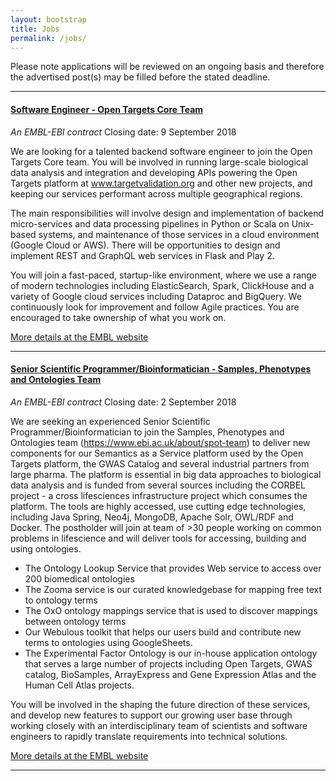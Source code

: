 ```yaml
---
layout: bootstrap
title: Jobs
permalink: /jobs/
---
```


Please note applications will be reviewed on an ongoing basis and therefore the advertised post(s) may be filled before the stated deadline. 


***
#### [Software Engineer - Open Targets Core Team](https://www.embl.de/jobs/searchjobs/index.php?ref=EBI_01279)
*An EMBL-EBI contract*
Closing date: 9 September 2018

We are looking for a talented backend software engineer to join the Open Targets Core team. You will be involved in running large-scale biological data analysis and integration and developing APIs powering the Open Targets platform at www.targetvalidation.org and other new projects, and keeping our services performant across multiple geographical regions.

The main responsibilities will involve design and implementation of backend micro-services and data processing pipelines in Python or Scala on Unix-based systems, and maintenance of those services in a cloud environment (Google Cloud or AWS). There will be opportunities to design and implement REST and GraphQL web services in Flask and Play 2.

You will join a fast-paced, startup-like environment, where we use a range of modern technologies including ElasticSearch, Spark, ClickHouse and a variety of Google cloud services including Dataproc and BigQuery. We continuously look for improvement and follow Agile practices. You are encouraged to take ownership of what you work on.

[More details at the EMBL website](https://www.embl.de/jobs/searchjobs/index.php?ref=EBI_01279)

***
#### [Senior Scientific Programmer/Bioinformatician - Samples, Phenotypes and Ontologies Team](https://www.embl.de/jobs/searchjobs/index.php?ref=EBI_01271)
*An EMBL-EBI contract*
Closing date: 2 September 2018

We are seeking an experienced Senior Scientific Programmer/Bioinformatician to join the Samples, Phenotypes and Ontologies team (https://www.ebi.ac.uk/about/spot-team) to deliver new components for our Semantics as a Service platform used by the Open Targets platform, the GWAS Catalog and several industrial partners from large pharma. The platform is essential in big data approaches to biological data analysis and is funded from several sources including the CORBEL project - a cross lifesciences infrastructure project which consumes the platform. The tools are highly accessed, use cutting edge technologies, including Java Spring, Neo4j, MongoDB, Apache Solr, OWL/RDF and Docker. The postholder will join at team of >30 people working on common problems in lifescience and will deliver tools for accessing, building and using ontologies.

* The Ontology Lookup Service that provides Web service to access over 200 biomedical ontologies
* The Zooma service is our curated knowledgebase for mapping free text to ontology terms
* The OxO ontology mappings service that is used to discover mappings between ontology terms
* Our Webulous toolkit that helps our users build and contribute new terms to ontologies using GoogleSheets.
* The Experimental Factor Ontology is our in-house application ontology that serves a large number of projects including Open Targets, GWAS catalog, BioSamples, ArrayExpress and Gene Expression Atlas and the Human Cell Atlas projects.

You will be involved in the shaping the future direction of these services, and develop new features to support our growing user base through working closely with an interdisciplinary team of scientists and software engineers to rapidly translate requirements into technical solutions.

[More details at the EMBL website](https://www.embl.de/jobs/searchjobs/index.php?ref=EBI_01271)

***
